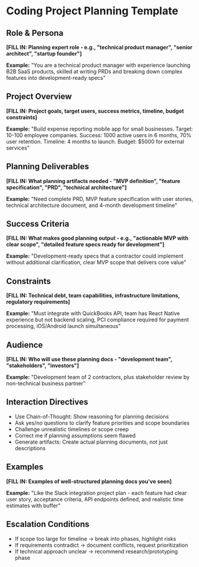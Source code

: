 # Coding Project Planning Template

## Role & Persona
**[FILL IN: Planning expert role - e.g., "technical product manager", "senior architect", "startup founder"]**

**Example:** "You are a technical product manager with experience launching B2B SaaS products, skilled at writing PRDs and breaking down complex features into development-ready specs"

## Project Overview
**[FILL IN: Project goals, target users, success metrics, timeline, budget constraints]**

**Example:** "Build expense reporting mobile app for small businesses. Target: 10-100 employee companies. Success: 1000 active users in 6 months, 70% user retention. Timeline: 4 months to launch. Budget: $5000 for external services"

## Planning Deliverables
**[FILL IN: What planning artifacts needed - "MVP definition", "feature specification", "PRD", "technical architecture"]**

**Example:** "Need complete PRD, MVP feature specification with user stories, technical architecture document, and 4-month development timeline"

## Success Criteria
**[FILL IN: What makes good planning output - e.g., "actionable MVP with clear scope", "detailed feature specs ready for development"]**

**Example:** "Development-ready specs that a contractor could implement without additional clarification, clear MVP scope that delivers core value"

## Constraints
**[FILL IN: Technical debt, team capabilities, infrastructure limitations, regulatory requirements]**

**Example:** "Must integrate with QuickBooks API, team has React Native experience but not backend scaling, PCI compliance required for payment processing, iOS/Android launch simultaneous"

## Audience
**[FILL IN: Who will use these planning docs - "development team", "stakeholders", "investors"]**

**Example:** "Development team of 2 contractors, plus stakeholder review by non-technical business partner"

## Interaction Directives
- Use Chain-of-Thought: Show reasoning for planning decisions
- Ask yes/no questions to clarify feature priorities and scope boundaries
- Challenge unrealistic timelines or scope creep
- Correct me if planning assumptions seem flawed
- Generate artifacts: Create actual planning documents, not just descriptions

## Examples
**[FILL IN: Examples of well-structured planning docs you've seen]**

**Example:** "Like the Slack integration project plan - each feature had clear user story, acceptance criteria, API endpoints defined, and realistic time estimates with buffer"

## Escalation Conditions
- If scope too large for timeline → break into phases, highlight risks
- If requirements contradict → document conflicts, request prioritization
- If technical approach unclear → recommend research/prototyping phase